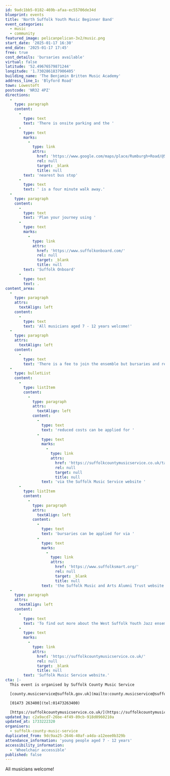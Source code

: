 ```yaml
---
id: 9adc1bb5-0182-469b-afaa-ec55706de34d
blueprint: events
title: 'North Suffolk Youth Music Beginner Band'
event_categories:
  - music
  - community
featured_image: pelicanpelican-3x2/music.png
start_date: '2025-01-17 16:30'
end_date: '2025-01-17 17:45'
free: true
cost_details: 'bursaries available'
virtual: false
latitude: '52.49676579871244'
longitude: '1.7302861837906405'
building_name: 'The Benjamin Britten Music Academy'
address_line_1: 'Blyford Road'
town: Lowestoft
postcode: 'NR32 4PZ'
directions:
  -
    type: paragraph
    content:
      -
        type: text
        text: 'There is onsite parking and the '
      -
        type: text
        marks:
          -
            type: link
            attrs:
              href: 'https://www.google.com/maps/place/Rumburgh+Road/@52.4954625,1.7312116,18z/data=!4m23!1m16!4m15!1m6!1m2!1s0x47da1ae0115d4dab:0xd81fcb2b6cef18b0!2sThe+Benjamin+Britten+Music+Academy,+Blyford+Road,+Lowestoft!2m2!1d1.730254!2d52.496596!1m6!1m2!1s0x47da1ae0ee57dbdd:0x842997b8eea04d24!2sRumburgh+Road,+Lowestoft+NR32+4TJ!2m2!1d1.734666!2d52.49604!3e2!3m5!1s0x47da1ae0ee57dbdd:0x842997b8eea04d24!8m2!3d52.49604!4d1.734666!16s%2Fg%2F1q67qvsq4?entry=ttu&g_ep=EgoyMDI0MTEyNC4xIKXMDSoASAFQAw%3D%3D'
              rel: null
              target: _blank
              title: null
        text: 'nearest bus stop'
      -
        type: text
        text: ' is a four minute walk away.'
  -
    type: paragraph
    content:
      -
        type: text
        text: 'Plan your journey using '
      -
        type: text
        marks:
          -
            type: link
            attrs:
              href: 'https://www.suffolkonboard.com/'
              rel: null
              target: _blank
              title: null
        text: 'Suffolk Onboard'
      -
        type: text
        text: .
content_area:
  -
    type: paragraph
    attrs:
      textAlign: left
    content:
      -
        type: text
        text: 'All musicians aged 7 - 12 years welcome!'
  -
    type: paragraph
    attrs:
      textAlign: left
    content:
      -
        type: text
        text: 'There is a fee to join the ensemble but bursaries and reduced costs are available, including for people who are in receipt of free school meals and looked after children -'
  -
    type: bulletList
    content:
      -
        type: listItem
        content:
          -
            type: paragraph
            attrs:
              textAlign: left
            content:
              -
                type: text
                text: 'reduced costs can be applied for '
              -
                type: text
                marks:
                  -
                    type: link
                    attrs:
                      href: 'https://suffolkcountymusicservice.co.uk/take-part/remissions-information/'
                      rel: null
                      target: null
                      title: null
                text: 'via the Suffolk Music Service website '
      -
        type: listItem
        content:
          -
            type: paragraph
            attrs:
              textAlign: left
            content:
              -
                type: text
                text: 'bursaries can be applied for via '
              -
                type: text
                marks:
                  -
                    type: link
                    attrs:
                      href: 'https://www.suffolksmart.org/'
                      rel: null
                      target: _blank
                      title: null
                text: 'the Suffolk Music and Arts Alumni Trust website'
  -
    type: paragraph
    attrs:
      textAlign: left
    content:
      -
        type: text
        text: 'To find out more about the West Suffolk Youth Jazz ensemble or find an ensemble near you, please visit the '
      -
        type: text
        marks:
          -
            type: link
            attrs:
              href: 'https://suffolkcountymusicservice.co.uk/'
              rel: null
              target: _blank
              title: null
        text: 'Suffolk Music Service website.'
cta: |-
  This event is organised by Suffolk County Music Service

  [county.musicservice@suffolk.gov.uk](mailto:county.musicservice@suffolk.gov.uk)

  [01473 263400](tel:01473263400)

  [https://suffolkcountymusicservice.co.uk/](https://suffolkcountymusicservice.co.uk/)
updated_by: c2a9acd7-26be-4f49-89cb-918d0960210a
updated_at: 1733222320
organisers:
  - suffolk-county-music-service
duplicated_from: 9dc9aa25-2646-40af-a4da-a12eee0b329b
attendance_information: 'young people aged 7 - 12 years'
accessibility_information:
  - 'Wheelchair accessible'
published: false
---
```

All musicians welcome!